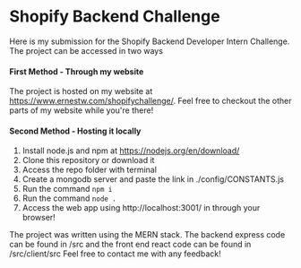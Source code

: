 # Shopify Backend Challenge

Here is my submission for the Shopify Backend Developer Intern Challenge.
The project can be accessed in two ways

#### First Method - Through my website
The project is hosted on my website at https://www.ernestw.com/shopifychallenge/. Feel free to checkout the other parts of my website while you're there!

#### Second Method - Hosting it locally
1) Install node.js and npm at https://nodejs.org/en/download/
2) Clone this repository or download it
3) Access the repo folder with terminal
4) Create a mongodb server and paste the link in ./config/CONSTANTS.js
5) Run the command `npm i`
6) Run the command `node .`
7) Access the web app using http://localhost:3001/ in through your browser!


The project was written using the MERN stack. The backend express code can be found in /src and the front end react code can be found in /src/client/src Feel free to contact me with any feedback!

